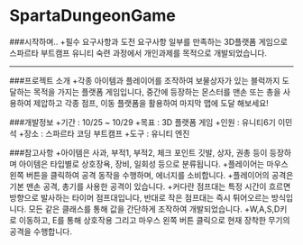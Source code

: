 # SpartaDungeonGame
###시작하며..
+필수 요구사항과 도전 요구사항 일부를 만족하는 3D플랫폼 게임으로 스파르타 부트캠프 유니티 숙련 과정에서 개인과제를 목적으로 개발되었습니다.
***


###프로젝트 소개
+각종 아이템과 플레이어를 조작하여 보물상자가 있는 블럭까지 도달하는 목적을 가지는 플랫폼 게임입니다, 중간에 등장하는 몬스터를 맨손 또는 총을 사용하여 제압하고 각종 점프, 이동 플랫폼을 활용하여
마지막 맵에 도달 해보세요!


###개발정보
+기간 : 10/25 ~ 10/29
+목표 : 3D 플랫폼 게임
+인원 : 유니티6기 이민석
+장소 : 스파르타 코딩 부트캠프
+도구 : 유니티 엔진


###참고사항
+아이템은 사과, 부적1, 부적2, 체크 포인트 깃발, 상자, 권총 등이 등장하며 아이템은 타입별로 상호장욕, 장비, 일회성 등으로 분류됩니다.
+플레이어는 마우스 왼쪽 버튼을 클릭하여 공격 동작을 수행하며, 에너지를 소비합니다.
+플레이어의 공격은 기본 맨손 공격, 총기를 사용한 공격이 있습니다.
+커다란 점프대는 특정 시간이 흐르면 방향으로 발사하는 타이머 점프대입니다, 반대로 작은 점프대는 즉시 튀어오르는 방식입니다. 모든 같은 클래스를 통해 값을 간단하게 조작하여 개발되었습니다.
+W,A,S,D키로 이동하고, E를 통해 상호작용 그리고 마우스 왼쪽 버튼 클릭으로 현재 장착한 무기의 공격을 수행합니다.




